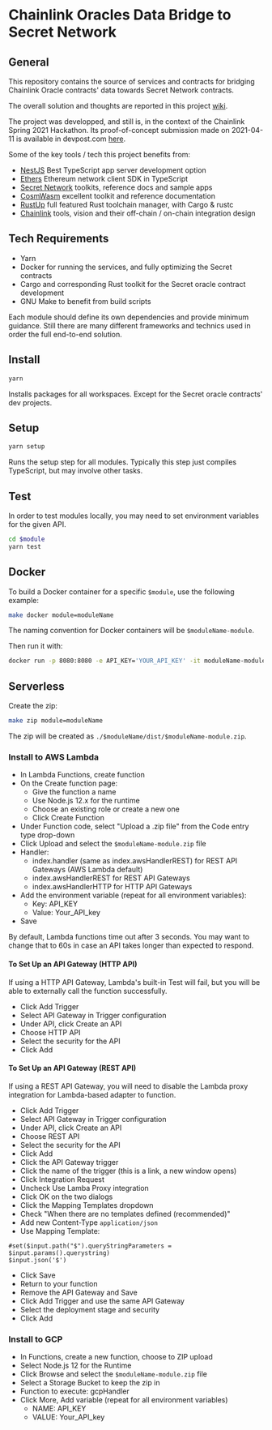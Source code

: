 # Chainlink Oracles Data Bridge to Secret Network

## General
This repository contains the source of services and contracts for bridging Chainlink Oracle contracts' data towards Secret Network contracts. 

The overall solution and thoughts are reported in this project [wiki](https://github.com/ja88a/Chainlink-eth-SecretNetwork/wiki).

The project was developped, and still is, in the context of the Chainlink Spring 2021 Hackathon. Its proof-of-concept submission made on 2021-04-11 is available in devpost.com [here](https://devpost.com/software/chainlink-oracles-bridge-to-secret-network).

Some of the key tools / tech this project benefits from:
- [NestJS](https://nestjs.com) Best TypeScript app server development option
- [Ethers](https://github.com/ethers-io/ethers.js) Ethereum network client SDK in TypeScript
- [Secret Network](https://github.com/enigmampc/SecretNetwork) toolkits, reference docs and sample apps
- [CosmWasm](https://github.com/CosmWasm/cosmwasm) excellent toolkit and reference documentation
- [RustUp](https://rustup.rs) full featured Rust toolchain manager, with Cargo & rustc
- [Chainlink](https://chain.link) tools, vision and their off-chain / on-chain integration design

## Tech Requirements

- Yarn
- Docker for running the services, and fully optimizing the Secret contracts
- Cargo and corresponding Rust toolkit for the Secret oracle contract development
- GNU Make to benefit from build scripts
 
Each module should define its own dependencies and provide minimum guidance. Still there are many different frameworks and technics used in order the full end-to-end solution.

## Install

```bash
yarn
```

Installs packages for all workspaces. Except for the Secret oracle contracts' dev projects. 

## Setup

```bash
yarn setup
```

Runs the setup step for all modules. Typically this step just compiles TypeScript, but may involve other tasks.

## Test

In order to test modules locally, you may need to set environment variables for the given API.

```bash
cd $module
yarn test
```

## Docker

To build a Docker container for a specific `$module`, use the following example:

```bash
make docker module=moduleName
```

The naming convention for Docker containers will be `$moduleName-module`.

Then run it with:

```bash
docker run -p 8080:8080 -e API_KEY='YOUR_API_KEY' -it moduleName-module:latest
```

## Serverless

Create the zip:

```bash
make zip module=moduleName
```

The zip will be created as `./$moduleName/dist/$moduleName-module.zip`.

### Install to AWS Lambda

- In Lambda Functions, create function
- On the Create function page:
  - Give the function a name
  - Use Node.js 12.x for the runtime
  - Choose an existing role or create a new one
  - Click Create Function
- Under Function code, select "Upload a .zip file" from the Code entry type drop-down
- Click Upload and select the `$moduleName-module.zip` file
- Handler:
  - index.handler (same as index.awsHandlerREST) for REST API Gateways (AWS Lambda default)
  - index.awsHandlerREST for REST API Gateways
  - index.awsHandlerHTTP for HTTP API Gateways
- Add the environment variable (repeat for all environment variables):
  - Key: API_KEY
  - Value: Your_API_key
- Save

By default, Lambda functions time out after 3 seconds. You may want to change that to 60s in case an API takes longer than expected to respond.

#### To Set Up an API Gateway (HTTP API)

If using a HTTP API Gateway, Lambda's built-in Test will fail, but you will be able to externally call the function successfully.

- Click Add Trigger
- Select API Gateway in Trigger configuration
- Under API, click Create an API
- Choose HTTP API
- Select the security for the API
- Click Add

#### To Set Up an API Gateway (REST API)

If using a REST API Gateway, you will need to disable the Lambda proxy integration for Lambda-based adapter to function.

- Click Add Trigger
- Select API Gateway in Trigger configuration
- Under API, click Create an API
- Choose REST API
- Select the security for the API
- Click Add
- Click the API Gateway trigger
- Click the name of the trigger (this is a link, a new window opens)
- Click Integration Request
- Uncheck Use Lamba Proxy integration
- Click OK on the two dialogs
- Click the Mapping Templates dropdown
- Check "When there are no templates defined (recommended)"
- Add new Content-Type `application/json`
- Use Mapping Template: 
```
#set($input.path("$").queryStringParameters = $input.params().querystring)
$input.json('$')
```
- Click Save
- Return to your function
- Remove the API Gateway and Save
- Click Add Trigger and use the same API Gateway
- Select the deployment stage and security
- Click Add

### Install to GCP

- In Functions, create a new function, choose to ZIP upload
- Select Node.js 12 for the Runtime
- Click Browse and select the `$moduleName-module.zip` file
- Select a Storage Bucket to keep the zip in
- Function to execute: gcpHandler
- Click More, Add variable (repeat for all environment variables)
  - NAME: API_KEY
  - VALUE: Your_API_key
